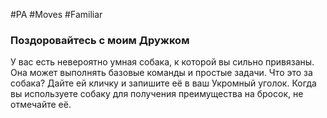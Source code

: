 #PA #Moves #Familiar 
### Поздоровайтесь с моим Дружком
У вас есть невероятно умная собака, к которой вы сильно привязаны. Она может выполнять базовые команды и простые задачи. Что это за собака? Дайте ей кличку и запишите её в ваш Укромный уголок. Когда вы используете собаку для получения преимущества на бросок, не отмечайте её.